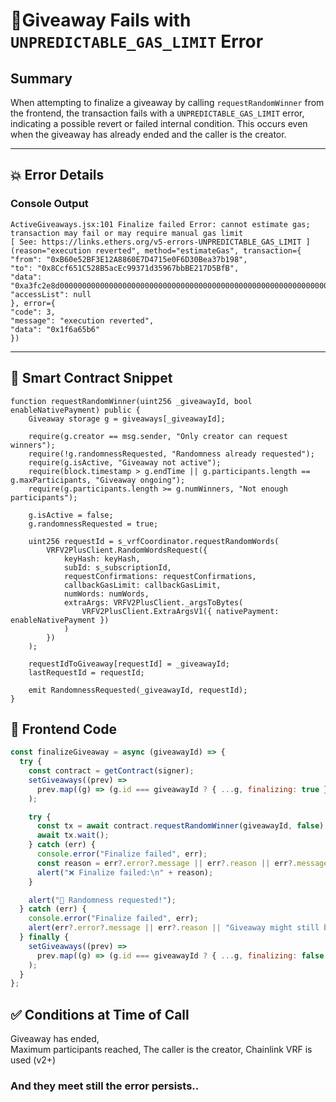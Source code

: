 # 🐛Giveaway Fails with `UNPREDICTABLE_GAS_LIMIT` Error

## Summary

When attempting to finalize a giveaway by calling `requestRandomWinner` from the frontend, the transaction fails with a `UNPREDICTABLE_GAS_LIMIT` error, indicating a possible revert or failed internal condition. This occurs even when the giveaway has already ended and the caller is the creator.

---

## 💥 Error Details

### Console Output
```
ActiveGiveaways.jsx:101 Finalize failed Error: cannot estimate gas; transaction may fail or may require manual gas limit
[ See: https://links.ethers.org/v5-errors-UNPREDICTABLE_GAS_LIMIT ]
(reason="execution reverted", method="estimateGas", transaction={
"from": "0xB60e52BF3E12A8860E7D4715e0F6D30Bea37b198",
"to": "0x8Ccf651C528B5acEc99371d35967bbBE217D5BfB",
"data": "0xa3fc2e8d00000000000000000000000000000000000000000000000000000000000000000000000000000000000000000000000000000000000000000000000000000000",
"accessList": null
}, error={
"code": 3,
"message": "execution reverted",
"data": "0x1f6a65b6"
})
```


---

## 📜 Smart Contract Snippet

```solidity
function requestRandomWinner(uint256 _giveawayId, bool enableNativePayment) public {
    Giveaway storage g = giveaways[_giveawayId];

    require(g.creator == msg.sender, "Only creator can request winners");
    require(!g.randomnessRequested, "Randomness already requested");
    require(g.isActive, "Giveaway not active");
    require(block.timestamp > g.endTime || g.participants.length == g.maxParticipants, "Giveaway ongoing");
    require(g.participants.length >= g.numWinners, "Not enough participants");

    g.isActive = false;
    g.randomnessRequested = true;

    uint256 requestId = s_vrfCoordinator.requestRandomWords(
        VRFV2PlusClient.RandomWordsRequest({
            keyHash: keyHash,
            subId: s_subscriptionId,
            requestConfirmations: requestConfirmations,
            callbackGasLimit: callbackGasLimit,
            numWords: numWords,
            extraArgs: VRFV2PlusClient._argsToBytes(
                VRFV2PlusClient.ExtraArgsV1({ nativePayment: enableNativePayment })
            )
        })
    );

    requestIdToGiveaway[requestId] = _giveawayId;
    lastRequestId = requestId;

    emit RandomnessRequested(_giveawayId, requestId);
}
```

## 🧠 Frontend Code

```javascript
const finalizeGiveaway = async (giveawayId) => {
  try {
    const contract = getContract(signer);
    setGiveaways((prev) =>
      prev.map((g) => (g.id === giveawayId ? { ...g, finalizing: true } : g))
    );

    try {
      const tx = await contract.requestRandomWinner(giveawayId, false);
      await tx.wait();
    } catch (err) {
      console.error("Finalize failed", err);
      const reason = err?.error?.message || err?.reason || err?.message || "Unknown error";
      alert("❌ Finalize failed:\n" + reason);
    }

    alert("🔮 Randomness requested!");
  } catch (err) {
    console.error("Finalize failed", err);
    alert(err?.error?.message || err?.reason || "Giveaway might still be live.");
  } finally {
    setGiveaways((prev) =>
      prev.map((g) => (g.id === giveawayId ? { ...g, finalizing: false } : g))
    );
  }
};

```

## ✅ Conditions at Time of Call
Giveaway has ended,  
Maximum participants reached, 
The caller is the creator, 
Chainlink VRF is used (v2+)

### And they meet still the error persists..


